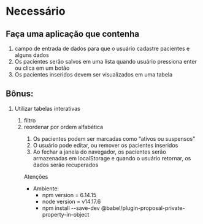 # Necessário
## Faça uma aplicação que contenha 
<ol>
  <li>campo de entrada de dados para que o usuário cadastre pacientes e alguns dados</li>
  <li>Os pacientes serão salvos em uma lista quando usuário pressiona enter ou clica em um botão</li>
  <li>Os pacientes inseridos devem ser visualizados em uma tabela</li>
</ol>

## Bônus:
<ol>
  <li>Utilizar tabelas interativas</li>
  <ol>
    <li>filtro</li>
    <li>reordenar por ordem alfabética</li>
  <ol>
  <li>Os pacientes podem ser marcadas como “ativos ou suspensos”</li>
  <li>O usuário pode editar, ou remover os pacientes inseridos</li>
  <li>Ao fechar a janela do navegador, os pacientes serão armazenadas em localStorage e quando o usuário retornar, os dados serão recuperados</li>
</ol>


Atenções
- Ambiente: 
  - npm version = 6.14.15
  - node version = v14.17.6
  - npm install --save-dev @babel/plugin-proposal-private-property-in-object

